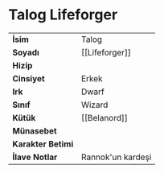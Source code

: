 # Talog Lifeforger  
|  |  |  
|---|---|  
| **İsim** | Talog |  
| **Soyadı** | [[Lifeforger]] |  
| **Hizip** |  |  
| **Cinsiyet** | Erkek |  
| **Irk** | Dwarf |  
| **Sınıf** | Wizard |  
| **Kütük** | [[Belanord]] |  
| **Münasebet** |  |  
| **Karakter Betimi** |  |  
| **İlave Notlar** | Rannok'un kardeşi |  
